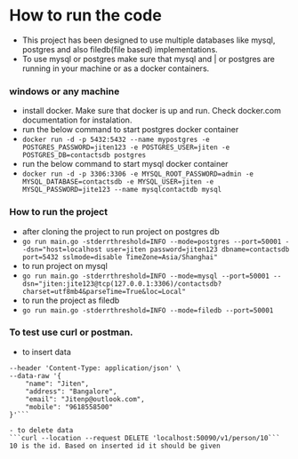 # How to run the code
- This project has been designed to use multiple databases like mysql, postgres and also filedb(file based) implementations.
- To use mysql or postgres make sure that mysql and | or postgres are running in your machine or as a docker containers.

### windows or any machine

- install docker. Make sure that docker is up and run. Check docker.com documentation for instalation.
- run the below command to start postgres docker container
- ```docker run -d -p 5432:5432 --name mypostgres -e POSTGRES_PASSWORD=jiten123 -e POSTGRES_USER=jiten -e POSTGRES_DB=contactsdb postgres```
- run the below command to start mysql docker container
- ```docker run -d -p 3306:3306 -e MYSQL_ROOT_PASSWORD=admin -e MYSQL_DATABASE=contactsdb -e MYSQL_USER=jiten -e MYSQL_PASSWORD=jite123 --name mysqlcontactdb mysql```

### How to run the project

- after cloning the project to run project on postgres db
- ```go run main.go -stderrthreshold=INFO --mode=postgres --port=50001 --dsn="host=localhost user=jiten password=jiten123 dbname=contactsdb port=5432 sslmode=disable TimeZone=Asia/Shanghai"```
- to run project on mysql
- ```go run main.go -stderrthreshold=INFO --mode=mysql --port=50001 --dsn="jiten:jite123@tcp(127.0.0.1:3306)/contactsdb?charset=utf8mb4&parseTime=True&loc=Local"```
- to run the project as filedb
- ```go run main.go -stderrthreshold=INFO --mode=filedb --port=50001```

### To test use curl or postman.
- to insert data
```curl --location --request POST 'localhost:50090/v1/person' \
--header 'Content-Type: application/json' \
--data-raw '{
    "name": "Jiten",
    "address": "Bangalore",
    "email": "Jitenp@outlook.com",
    "mobile": "9618558500"
}'```

- to delete data
```curl --location --request DELETE 'localhost:50090/v1/person/10``` 10 is the id. Based on inserted id it should be given